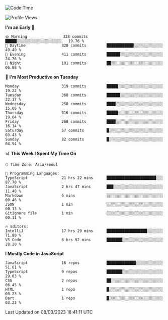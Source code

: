 <!--START_SECTION:waka-->
![Code Time](http://img.shields.io/badge/Code%20Time-4%2C517%20hrs%204%20mins-blue)

![Profile Views](http://img.shields.io/badge/Profile%20Views-3-blue)

**I'm an Early 🐤** 

```text
🌞 Morning                328 commits         █████░░░░░░░░░░░░░░░░░░░░   19.76 % 
🌆 Daytime                820 commits         ████████████░░░░░░░░░░░░░   49.40 % 
🌃 Evening                411 commits         ██████░░░░░░░░░░░░░░░░░░░   24.76 % 
🌙 Night                  101 commits         ██░░░░░░░░░░░░░░░░░░░░░░░   06.08 % 
```
📅 **I'm Most Productive on Tuesday** 

```text
Monday                   319 commits         █████░░░░░░░░░░░░░░░░░░░░   19.22 % 
Tuesday                  368 commits         ██████░░░░░░░░░░░░░░░░░░░   22.17 % 
Wednesday                250 commits         ████░░░░░░░░░░░░░░░░░░░░░   15.06 % 
Thursday                 316 commits         █████░░░░░░░░░░░░░░░░░░░░   19.04 % 
Friday                   268 commits         ████░░░░░░░░░░░░░░░░░░░░░   16.14 % 
Saturday                 57 commits          █░░░░░░░░░░░░░░░░░░░░░░░░   03.43 % 
Sunday                   82 commits          █░░░░░░░░░░░░░░░░░░░░░░░░   04.94 % 
```


📊 **This Week I Spent My Time On** 

```text
🕑︎ Time Zone: Asia/Seoul

💬 Programming Languages: 
TypeScript               21 hrs 22 mins      ██████████████████████░░░   87.70 % 
JavaScript               2 hrs 47 mins       ███░░░░░░░░░░░░░░░░░░░░░░   11.48 % 
Markdown                 6 mins              ░░░░░░░░░░░░░░░░░░░░░░░░░   00.46 % 
JSON                     1 min               ░░░░░░░░░░░░░░░░░░░░░░░░░   00.13 % 
GitIgnore file           1 min               ░░░░░░░░░░░░░░░░░░░░░░░░░   00.11 % 

🔥 Editors: 
IntelliJ                 17 hrs 29 mins      ██████████████████░░░░░░░   71.80 % 
VS Code                  6 hrs 52 mins       ███████░░░░░░░░░░░░░░░░░░   28.20 % 
```

**I Mostly Code in JavaScript** 

```text
JavaScript               16 repos            █████████████░░░░░░░░░░░░   51.61 % 
TypeScript               9 repos             ███████░░░░░░░░░░░░░░░░░░   29.03 % 
CSS                      2 repos             ██░░░░░░░░░░░░░░░░░░░░░░░   06.45 % 
HTML                     1 repo              █░░░░░░░░░░░░░░░░░░░░░░░░   03.23 % 
Dart                     1 repo              █░░░░░░░░░░░░░░░░░░░░░░░░   03.23 % 
```




 Last Updated on 08/03/2023 18:41:11 UTC
<!--END_SECTION:waka-->
